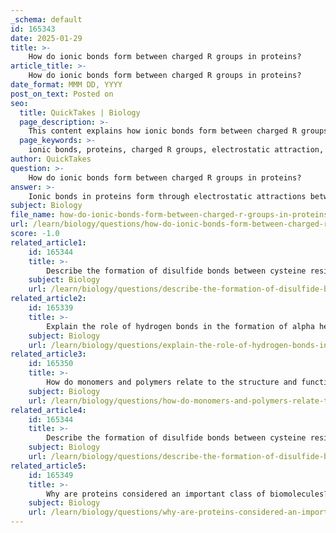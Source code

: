 ```yaml
---
_schema: default
id: 165343
date: 2025-01-29
title: >-
    How do ionic bonds form between charged R groups in proteins?
article_title: >-
    How do ionic bonds form between charged R groups in proteins?
date_format: MMM DD, YYYY
post_on_text: Posted on
seo:
  title: QuickTakes | Biology
  page_description: >-
    This content explains how ionic bonds form between charged R groups in proteins, highlighting their importance for protein stability and structure.
  page_keywords: >-
    ionic bonds, proteins, charged R groups, electrostatic attraction, lysine, glutamate, stability, tertiary structure, quaternary structure, amino acids, biological functions
author: QuickTakes
question: >-
    How do ionic bonds form between charged R groups in proteins?
answer: >-
    Ionic bonds in proteins form through electrostatic attractions between charged R groups of amino acids. These R groups can be either positively charged (basic) or negatively charged (acidic). For example, a positively charged lysine (which has an amino group that can accept protons) can form an ionic bond with a negatively charged glutamate (which has a carboxyl group that can donate protons). \n\nThe formation of these ionic bonds is crucial for the stability of the protein's tertiary and quaternary structures. In the tertiary structure, the three-dimensional conformation of a protein is influenced by various interactions, including ionic bonds, hydrogen bonds, hydrophobic interactions, and disulfide bonds. The presence of ionic bonds helps maintain the protein's shape and functionality by stabilizing the interactions between different parts of the polypeptide chain.\n\nIn summary, ionic bonds between charged R groups contribute significantly to the overall stability and structure of proteins, allowing them to maintain their native conformation, which is essential for their biological functions.
subject: Biology
file_name: how-do-ionic-bonds-form-between-charged-r-groups-in-proteins.md
url: /learn/biology/questions/how-do-ionic-bonds-form-between-charged-r-groups-in-proteins
score: -1.0
related_article1:
    id: 165344
    title: >-
        Describe the formation of disulfide bonds between cysteine residues.
    subject: Biology
    url: /learn/biology/questions/describe-the-formation-of-disulfide-bonds-between-cysteine-residues
related_article2:
    id: 165339
    title: >-
        Explain the role of hydrogen bonds in the formation of alpha helices and beta pleated sheets in secondary protein structure.
    subject: Biology
    url: /learn/biology/questions/explain-the-role-of-hydrogen-bonds-in-the-formation-of-alpha-helices-and-beta-pleated-sheets-in-secondary-protein-structure
related_article3:
    id: 165350
    title: >-
        How do monomers and polymers relate to the structure and function of biomolecules?
    subject: Biology
    url: /learn/biology/questions/how-do-monomers-and-polymers-relate-to-the-structure-and-function-of-biomolecules
related_article4:
    id: 165344
    title: >-
        Describe the formation of disulfide bonds between cysteine residues.
    subject: Biology
    url: /learn/biology/questions/describe-the-formation-of-disulfide-bonds-between-cysteine-residues
related_article5:
    id: 165349
    title: >-
        Why are proteins considered an important class of biomolecules?
    subject: Biology
    url: /learn/biology/questions/why-are-proteins-considered-an-important-class-of-biomolecules
---
```


&nbsp;